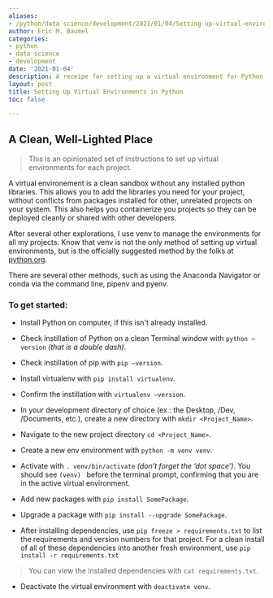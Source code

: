 ```yaml
---
aliases:
- /python/data science/development/2021/01/04/Setting-up-virtual-environments-in-python
author: Eric M. Baumel
categories:
- python
- data science
- development
date: '2021-01-04'
description: A receipe for setting up a virtual environment for Python projects.
layout: post
title: Setting Up Virtual Environments in Python
toc: false

---
```


## A Clean, Well-Lighted Place


> This is an opinionated set of instructions to set up virtual environments for each project. 

A virtual environement is a clean sandbox without any installed python libraries. This allows you to add the libraries you need for your project, without conflicts from packages installed for other, unrelated projects on your system. This also helps you containerize you projects so they can be deployed cleanly or shared with other developers.

After several other explorations, I use venv to manage the environments for all my projects. 
Know that venv is not the only method of setting up virtual environments, 
but is the officially suggested method by the folks at [python.org](https://docs.python.org/3/tutorial/venv.html).

There are several other methods, such as using the Anaconda Navigator or conda via the command line, pipenv and pyenv.

### To get started:

* Install Python on computer, if this isn't already installed.

* Check instillation of Python on a clean Terminal window with `python —version` _(that is a double dash)_.

* Check instillation of pip with `pip —version`.

* Install virtualenv with `pip install virtualenv`.

* Confirm the instillation with `virtualenv —version`.

* In your development directory of choice (ex.: the Desktop, /Dev, /Documents, etc.), create a new directory with `mkdir <Project_Name>`.

* Navigate to the new project directory `cd <Project_Name>`.

* Create a new env environment with `python -m venv venv`. 

* Activate with `. venv/bin/activate` _(don’t forget the ‘dot space’)_. You should see `(venv) ` before the terminal prompt, confirming that you are in the active virtual environment.

* Add new packages with `pip install SomePackage`.

* Upgrade a package with `pip install --upgrade SomePackage`.

* After installing dependencies, use `pip freeze > requirements.txt` to list the requirements and version numbers for that project. For a clean install of all of these dependencies into another fresh environment, use `pip install -r requirements.txt`

> You can view the installed dependencies with `cat requirements.txt`.

* Deactivate the virtual environment with `deactivate venv`.



